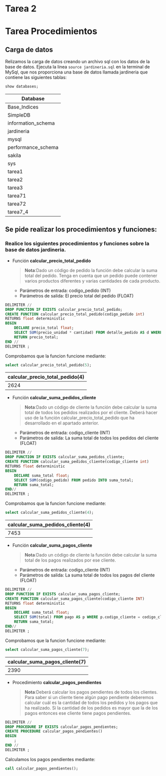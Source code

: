 # Tarea 2
# Tarea Procedimientos

## Carga de datos
Relizamos la carga de datos creando un archivo sql con los datos de la base de datos. Ejecuta la linea `source jardineria.sql` en la terminal de MySql, que nos proporciona una base de datos llamada jardineria que contiene las siguientes tablas:
```sql
show databases;
```
| Database           |
|--------------------|
| Base_Indices       |
| SimpleDB           |
| information_schema |
| jardineria         |
| mysql              |
| performance_schema |
| sakila             |
| sys                |
| tarea1             |
| tarea2             |
| tarea3             |
| tarea71            |
| tarea72            |
| tarea7_4           |

## Se pide realizar los procedimientos y funciones:
### Realice los siguientes procedimientos y funciones sobre la base de datos jardineria.
- Función  __calcular_precio_total_pedido__
  >__Nota__:Dado un código de pedido la función debe calcular la suma total del pedido. Tenga en cuenta que un pedido puede contener varios productos diferentes y varias cantidades de cada producto.
   - Parámetros de entrada: codigo_pedido (INT)
   - Parámetros de salida: El precio total del pedido (FLOAT)
```sql
DELIMITER //
DROP FUNCTION IF EXISTS calcular_precio_total_pedido;
CREATE FUNCTION calcular_precio_total_pedido(codigo_pedido int)
RETURNS float deterministic
BEGIN
    DECLARE precio_total float;
    SELECT SUM(precio_unidad * cantidad) FROM detalle_pedido AS d WHERE d.codigo_pedido = codigo_pedido INTO precio_total;
    RETURN precio_total;
END //
DELIMITER ;
```

Comprobamos que la funcion funcione mediante:
```sql
select calcular_precio_total_pedido(5);
```
| calcular_precio_total_pedido(4) |
|---------------------------------|
|                            2624 |



- Función  __calcular_suma_pedidos_cliente__
  >__Nota__:Dado un código de cliente la función debe calcular la suma total de todos los pedidos realizados por el cliente. Deberá hacer uso de la función calcular_precio_total_pedido que ha desarrollado en el apartado anterior.
  - Parámetros de entrada: codigo_cliente (INT)
  - Parámetros de salida: La suma total de todos los pedidos del cliente (FLOAT)

```sql
DELIMITER //
DROP FUNCTION IF EXISTS calcular_suma_pedidos_cliente;
CREATE FUNCTION calcular_suma_pedidos_cliente(codigo_cliente int)
RETURNS float deterministic
BEGIN
    DECLARE suma_total float;
    SELECT SUM(codigo_pedido) FROM pedido INTO suma_total;
    RETURN suma_total;
END//
DELIMITER ;
```

Comprobamos que la funcion funcione mediante:
```sql
select calcular_suma_pedidos_cliente(4);
```
| calcular_suma_pedidos_cliente(4) |
|----------------------------------|
|                             7453 |


- Función __calcular_suma_pagos_cliente__
  >__Nota__:Dado un código de cliente la función debe calcular la suma total de los pagos realizados por ese cliente.
  - Parámetros de entrada: codigo_cliente (INT)
  - Parámetros de salida: La suma total de todos los pagos del cliente (FLOAT)
```sql
DELIMITER //
DROP FUNCTION IF EXISTS calcular_suma_pagos_cliente;
CREATE FUNCTION calcular_suma_pagos_cliente(codigo_cliente INT)
RETURNS float deterministic
BEGIN
    DECLARE suma_total float;
    SELECT SUM(total) FROM pago AS p WHERE p.codigo_cliente = codigo_cliente INTO suma_total;
    RETURN suma_total;
END//
DELIMITER ;
```

Comprobamos que la funcion funcione mediante:
```sql
select calcular_suma_pagos_cliente(7);
```
| calcular_suma_pagos_cliente(7) |
|--------------------------------|
|                           2390 |


- Procedimiento __calcular_pagos_pendientes__
  >__Nota__:Deberá calcular los pagos pendientes de todos los clientes. Para saber si un cliente tiene algún pago pendiente deberemos calcular cuál es la cantidad de todos los pedidos y los pagos que ha realizado. Si la cantidad de los pedidos es mayor que la de los pagos entonces ese cliente tiene pagos pendientes.
```sql
DELIMITER //
DROP PROCEDURE IF EXISTS calcular_pagos_pendientes;
CREATE PROCEDURE calcular_pagos_pendientes() 
BEGIN 
    ;
END //
DELIMITER ;
```

Calculamos los pagos pendientes mediante:
```sql
call calcular_pagos_pendientes();
```
